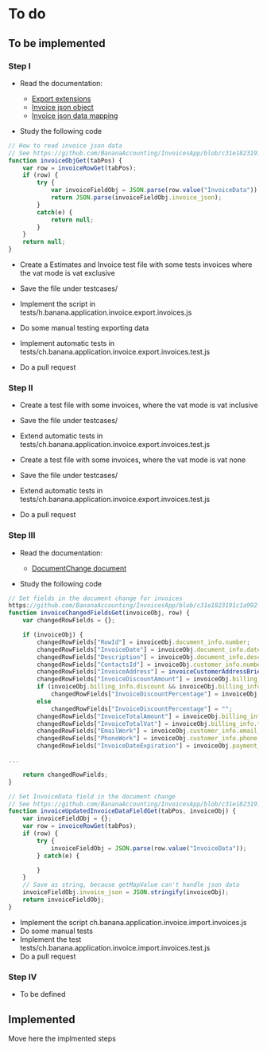 # To do

## To be implemented

### Step I

- Read the documentation:

  - [Export extensions](https://www.banana.ch/doc/en/node/4732)
  - [Invoice json object](https://www.banana.ch/doc/en/node/8833)
  - [Invoice json data mapping](https://www.banana.ch/doc/en/node/8837)

- Study the following code

```javascript
// How to read invoice json data
// See https://github.com/BananaAccounting/InvoicesApp/blob/c31e1823191c1a992f88e2e19b87db5bac36ca33/src/base/invoice.js#L258
function invoiceObjGet(tabPos) {
    var row = invoiceRowGet(tabPos);
    if (row) {
        try {
            var invoiceFieldObj = JSON.parse(row.value("InvoiceData"));
            return JSON.parse(invoiceFieldObj.invoice_json);
        }
        catch(e) {
            return null;
        }
    }
    return null;
}
```

- Create a Estimates and Invoice test file with some tests invoices where the vat mode is vat exclusive
- Save the file under testcases/
- Implement the script in tests/h.banana.application.invoice.export.invoices.js
- Do some manual testing exporting data
- Implement automatic tests in tests/ch.banana.application.invoice.export.invoices.test.js

- Do a pull request

### Step II

- Create a test file with some invoices, where the vat mode is vat inclusive
- Save the file under testcases/
- Extend automatic tests in tests/ch.banana.application.invoice.export.invoices.test.js

- Create a test file with some invoices, where the vat mode is vat none
- Save the file under testcases/
- Extend automatic tests in tests/ch.banana.application.invoice.export.invoices.test.js

- Do a pull request

### Step III

- Read the documentation:
  - [DocumentChange document](https://www.banana.ch/doc/en/node/9641)

- Study the following code

```javascript
// Set fields in the document change for invoices
https://github.com/BananaAccounting/InvoicesApp/blob/c31e1823191c1a992f88e2e19b87db5bac36ca33/src/base/invoice.js#L352
function invoiceChangedFieldsGet(invoiceObj, row) {
    var changedRowFields = {};

    if (invoiceObj) {
        changedRowFields["RowId"] = invoiceObj.document_info.number;
        changedRowFields["InvoiceDate"] = invoiceObj.document_info.date.substring(0, 10);
        changedRowFields["Description"] = invoiceObj.document_info.description;
        changedRowFields["ContactsId"] = invoiceObj.customer_info.number;
        changedRowFields["InvoiceAddress"] = invoiceCustomerAddressBriefDescriptionGet(invoiceObj);
        changedRowFields["InvoiceDiscountAmount"] = invoiceObj.billing_info.total_discount_vat_inclusive
        if (invoiceObj.billing_info.discount && invoiceObj.billing_info.discount.percent)
            changedRowFields["InvoiceDiscountPercentage"] = invoiceObj.billing_info.total_discount_percent;
        else
            changedRowFields["InvoiceDiscountPercentage"] = "";
        changedRowFields["InvoiceTotalAmount"] = invoiceObj.billing_info.total_to_pay;
        changedRowFields["InvoiceTotalVat"] = invoiceObj.billing_info.total_vat_amount;
        changedRowFields["EmailWork"] = invoiceObj.customer_info.email;
        changedRowFields["PhoneWork"] = invoiceObj.customer_info.phone;
        changedRowFields["InvoiceDateExpiration"] = invoiceObj.payment_info.due_date

...

    return changedRowFields;
}

// Set InvoiceData field in the document change
// See https://github.com/BananaAccounting/InvoicesApp/blob/c31e1823191c1a992f88e2e19b87db5bac36ca33/src/base/invoice.js#L283
function invoiceUpdatedInvoiceDataFieldGet(tabPos, invoiceObj) {
    var invoiceFieldObj = {};
    var row = invoiceRowGet(tabPos);
    if (row) {
        try {
            invoiceFieldObj = JSON.parse(row.value("InvoiceData"));
        } catch(e) {

        }
    }
    // Save as string, because getMapValue can't handle json data
    invoiceFieldObj.invoice_json = JSON.stringify(invoiceObj);
    return invoiceFieldObj;
}
```

- Implement the script ch.banana.application.invoice.import.invoices.js
- Do some manual tests
- Implement the test tests/ch.banana.application.invoice.import.invoices.test.js
- Do a pull request

### Step IV

- To be defined

## Implemented

Move here the implmented steps
